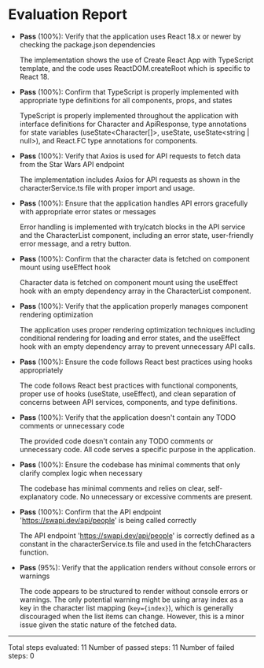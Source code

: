 # Evaluation Report

- **Pass** (100%): Verify that the application uses React 18.x or newer by checking the package.json dependencies
  
  The implementation shows the use of Create React App with TypeScript template, and the code uses ReactDOM.createRoot which is specific to React 18.

- **Pass** (100%): Confirm that TypeScript is properly implemented with appropriate type definitions for all components, props, and states
  
  TypeScript is properly implemented throughout the application with interface definitions for Character and ApiResponse, type annotations for state variables (useState<Character[]>, useState<boolean>, useState<string | null>), and React.FC type annotations for components.

- **Pass** (100%): Verify that Axios is used for API requests to fetch data from the Star Wars API endpoint
  
  The implementation includes Axios for API requests as shown in the characterService.ts file with proper import and usage.

- **Pass** (100%): Ensure that the application handles API errors gracefully with appropriate error states or messages
  
  Error handling is implemented with try/catch blocks in the API service and the CharacterList component, including an error state, user-friendly error message, and a retry button.

- **Pass** (100%): Confirm that the character data is fetched on component mount using useEffect hook
  
  Character data is fetched on component mount using the useEffect hook with an empty dependency array in the CharacterList component.

- **Pass** (100%): Verify that the application properly manages component rendering optimization
  
  The application uses proper rendering optimization techniques including conditional rendering for loading and error states, and the useEffect hook with an empty dependency array to prevent unnecessary API calls.

- **Pass** (100%): Ensure the code follows React best practices using hooks appropriately
  
  The code follows React best practices with functional components, proper use of hooks (useState, useEffect), and clean separation of concerns between API services, components, and type definitions.

- **Pass** (100%): Verify that the application doesn't contain any TODO comments or unnecessary code
  
  The provided code doesn't contain any TODO comments or unnecessary code. All code serves a specific purpose in the application.

- **Pass** (100%): Ensure the codebase has minimal comments that only clarify complex logic when necessary
  
  The codebase has minimal comments and relies on clear, self-explanatory code. No unnecessary or excessive comments are present.

- **Pass** (100%): Confirm that the API endpoint 'https://swapi.dev/api/people' is being called correctly
  
  The API endpoint 'https://swapi.dev/api/people' is correctly defined as a constant in the characterService.ts file and used in the fetchCharacters function.

- **Pass** (95%): Verify that the application renders without console errors or warnings
  
  The code appears to be structured to render without console errors or warnings. The only potential warning might be using array index as a key in the character list mapping (`key={index}`), which is generally discouraged when the list items can change. However, this is a minor issue given the static nature of the fetched data.

---

Total steps evaluated: 11
Number of passed steps: 11
Number of failed steps: 0